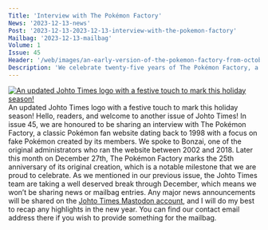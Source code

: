 ```yaml
---
Title: 'Interview with The Pokémon Factory'
News: '2023-12-13-news'
Post: '2023-12-13-2023-12-13-interview-with-the-pokemon-factory'
Mailbag: '2023-12-13-mailbag'
Volume: 1
Issue: 45
Header: '/web/images/an-early-version-of-the-pokemon-factory-from-october-1999.png'
Description: 'We celebrate twenty-five years of The Pokémon Factory, a classic Pokémon fan website which began in 1998 which highlighted fake Pokémon creations. We interview Bonzai, of its former admins'
---
```

[
![An updated Johto Times logo with a festive touch to mark this holiday season!](https://substackcdn.com/image/fetch/w_1456,c_limit,f_auto,q_auto:good,fl_progressive:steep/https%3A%2F%2Fsubstack-post-media.s3.amazonaws.com%2Fpublic%2Fimages%2Fdaff54cf-3429-4007-b693-93d2c71b02aa_2048x1024.png "An updated Johto Times logo with a festive touch to mark this holiday season!")
](https://substackcdn.com/image/fetch/f_auto,q_auto:good,fl_progressive:steep/https%3A%2F%2Fsubstack-post-media.s3.amazonaws.com%2Fpublic%2Fimages%2Fdaff54cf-3429-4007-b693-93d2c71b02aa_2048x1024.png)
An updated Johto Times logo with a festive touch to mark this holiday season!
Hello, readers, and welcome to another issue of Johto Times! In issue 45, we are honoured to be sharing an interview with The Pokémon Factory, a classic Pokémon fan website dating back to 1998 with a focus on fake Pokémon created by its members. We spoke to Bonzai, one of the original administrators who ran the website between 2002 and 2018. Later this month on December 27th, The Pokémon Factory marks the 25th anniversary of its original creation, which is a notable milestone that we are proud to celebrate.
As we mentioned in our previous issue, the Johto Times team are taking a well deserved break through December, which means we won’t be sharing news or mailbag entries. Any major news announcements will be shared on the [Johto Times Mastodon account](https://donphan.social/@johto), and I will do my best to recap any highlights in the new year. You can find our contact email address there if you wish to provide something for the mailbag.